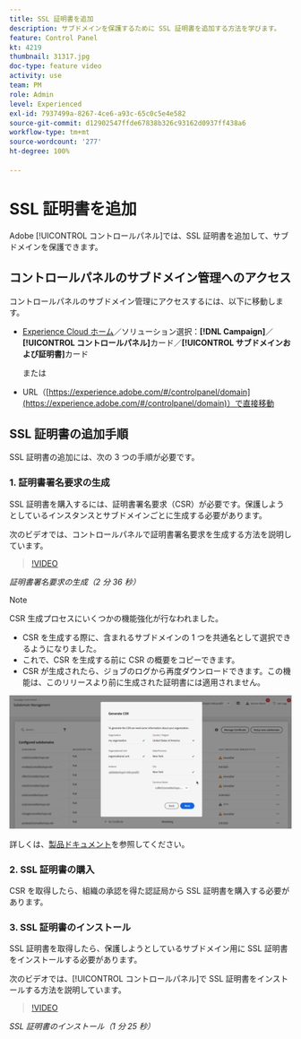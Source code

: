 ```yaml
---
title: SSL 証明書を追加
description: サブドメインを保護するために SSL 証明書を追加する方法を学びます。
feature: Control Panel
kt: 4219
thumbnail: 31317.jpg
doc-type: feature video
activity: use
team: PM
role: Admin
level: Experienced
exl-id: 7937499a-8267-4ce6-a93c-65c0c5e4e582
source-git-commit: d12902547ffde67838b326c93162d0937ff438a6
workflow-type: tm+mt
source-wordcount: '277'
ht-degree: 100%

---
```


# SSL 証明書を追加

Adobe [!UICONTROL コントロールパネル]では、SSL 証明書を追加して、サブドメインを保護できます。

## コントロールパネルのサブドメイン管理へのアクセス

コントロールパネルのサブドメイン管理にアクセスするには、以下に移動します。

* [Experience Cloud ホーム](https://experience.adobe.com/#/home)／ソリューション選択：**[!DNL Campaign]**／**[!UICONTROL コントロールパネル]**&#x200B;カード／**[!UICONTROL サブドメインおよび証明書]**&#x200B;カード

   または
* URL（[https://experience.adobe.com/#/controlpanel/domain](https://experience.adobe.com/#/controlpanel/domain)）で直接移動

## SSL 証明書の追加手順

SSL 証明書の追加には、次の 3 つの手順が必要です。

### 1. 証明書署名要求の生成

SSL 証明書を購入するには、証明書署名要求（CSR）が必要です。保護しようとしているインスタンスとサブドメインごとに生成する必要があります。

次のビデオでは、コントロールパネルで証明書署名要求を生成する方法を説明しています。

>[!VIDEO](https://video.tv.adobe.com/v/31317?quality=12)

*証明書署名要求の生成（2 分 36 秒）*

>[!NOTE]
>
>CSR 生成プロセスにいくつかの機能強化が行なわれました。
>
>* CSR を生成する際に、含まれるサブドメインの 1 つを共通名として選択できるようになりました。
>* これで、CSR を生成する前に CSR の概要をコピーできます。
>* CSR が生成されたら、ジョブのログから再度ダウンロードできます。この機能は、このリリースより前に生成された証明書には適用されません。
>
>![CSR をダウンロード](/help/assets/download-csr.gif)
>
>詳しくは、[製品ドキュメント](https://experienceleague.adobe.com/docs/control-panel/using/subdomains-and-certificates/renew-ssl/renewing-subdomain-certificate.html?lang=ja)を参照してください。

### 2. SSL 証明書の購入

CSR を取得したら、組織の承認を得た認証局から SSL 証明書を購入する必要があります。

### 3. SSL 証明書のインストール

SSL 証明書を取得したら、保護しようとしているサブドメイン用に SSL 証明書をインストールする必要があります。

次のビデオでは、[!UICONTROL コントロールパネル]で SSL 証明書をインストールする方法を説明しています。

>[!VIDEO](https://video.tv.adobe.com/v/31166?quality=12)

*SSL 証明書のインストール（1 分 25 秒）*


